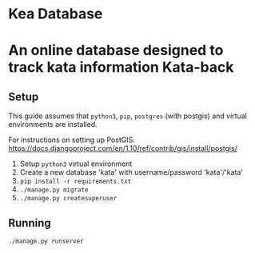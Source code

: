# Kea Database
An online database designed to track kata information
Kata-back
================

Setup
-----
This guide assumes that `python3`, `pip`, `postgres` (with postgis) and virtual environments are installed.

For instructions on setting up PostGIS:
<https://docs.djangoproject.com/en/1.10/ref/contrib/gis/install/postgis/>

1. Setup `python3` virtual environment
2. Create a new database 'kata' with username/password 'kata'/'kata'
3. `pip install -r requirements.txt`
4. `./manage.py migrate`
5. `./manage.py createsuperuser`

Running
-------
`./manage.py runserver`
